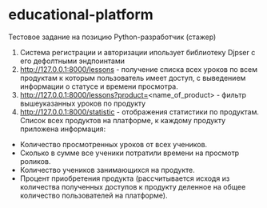 # educational-platform
Тестовое задание на позицию Python-разработчик (стажер)


1. Система регистрации и авторизации ипользует библиотеку Djpser
с его дефолтными эндпоинтами
2. http://127.0.0.1:8000/lessons - получение списка всех уроков по всем продуктам к которым пользователь имеет доступ, с выведением информации о статусе и времени просмотра.
3. http://127.0.0.1:8000/lessons?product=<name_of_product> -  фильтр вышеуказанных уроков по продукту
4. http://127.0.0.1:8000/statistic -  отображения статистики по продуктам. 
Cписок всех продуктов на платформе, к каждому продукту приложена информация:
- Количество просмотренных уроков от всех учеников.
- Сколько в сумме все ученики потратили времени на просмотр роликов.
- Количество учеников занимающихся на продукте.
- Процент приобретения продукта (рассчитывается исходя из количества полученных доступов к продукту деленное на общее количество пользователей на платформе).

